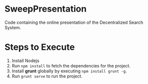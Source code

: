 # SweepPresentation
Code containing the online presentation of the Decentralized Search System.

Steps to Execute
===

1. Install Nodejs
2. Run `npm install` to fetch the dependencies for the project.
3. Install **grunt** globally by executing `npm install grunt -g`.
4. Run `grunt serve` to run the project.

